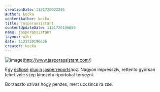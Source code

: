 ```yaml
---
creationDate: 1121720022286 
author: kocka 
contentAuthor: kocka 
title: jasperassistant 
contentUpdateDate: 1121720196656 
name: jasperassistant 
layout: wiki 
date: 1121720196656 
creator: kocka 
---
```

![image](http://www.jasperassistant.com/images/logo2-small.png)(http://www.jasperassistant.com/)

Egy [eclipse](Eclipse.html) [plugin](plugin.html) [jasperreports](jasperreports.html)hoz. Nagyon impressziv, rettento gyorsan lehet vele szep kinezetu riportokat tervezni.

Borzaszto szivas hogy penzes, mert uccsincs ra zse.
